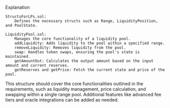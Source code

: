 Explanation

    StructsForLPs.sol:
        Defines the necessary structs such as Range, LiquidityPosition, and PoolState.

    LiquidityPool.sol:
        Manages the core functionality of a liquidity pool.
        addLiquidity: Adds liquidity to the pool within a specified range.
        removeLiquidity: Removes liquidity from the pool.
        swap: Handles token swaps, ensuring the pool's state is maintained.
        getAmountOut: Calculates the output amount based on the input amount and current reserves.
        getReserves and getPrice: Fetch the current state and price of the pool.

This structure should cover the core functionalities outlined in the requirements, such as liquidity management, price calculation, and swapping within a single range pool. Additional features like advanced fee tiers and oracle integrations can be added as needed.